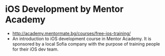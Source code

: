 # iOS Development by Mentor Academy
* http://academy.mentormate.bg/courses/free-ios-training/
* An introduction to iOS development course in Mentor Academy. It is sponsored by a local Sofia company with the purpose of training people for their iOS dev team.

